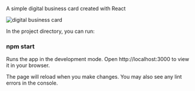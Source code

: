 A simple digital business card created with React

![digital business card](https://user-images.githubusercontent.com/99015262/179677133-6a19ebaf-4d3b-431a-907c-fa047e1d7d53.png)

In the project directory, you can run:

### npm start
Runs the app in the development mode.
Open http://localhost:3000 to view it in your browser.

The page will reload when you make changes.
You may also see any lint errors in the console.
